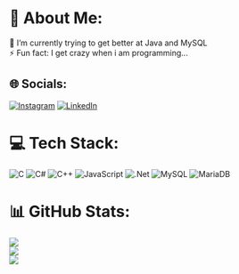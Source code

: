 # 💫 About Me:
🔭 I’m currently trying to get better at Java and MySQL<br>⚡ Fun fact: I get crazy when i am programming...


## 🌐 Socials:
[![Instagram](https://img.shields.io/badge/Instagram-%23E4405F.svg?logo=Instagram&logoColor=white)](https://instagram.com/amarieisebastianlucian) [![LinkedIn](https://img.shields.io/badge/LinkedIn-%230077B5.svg?logo=linkedin&logoColor=white)](https://www.linkedin.com/in/sebastian-lucian-amariei-654513273/)

# 💻 Tech Stack:
![C](https://img.shields.io/badge/c-%2300599C.svg?style=for-the-badge&logo=c&logoColor=white) ![C#](https://img.shields.io/badge/c%23-%23239120.svg?style=for-the-badge&logo=c-sharp&logoColor=white) ![C++](https://img.shields.io/badge/c++-%2300599C.svg?style=for-the-badge&logo=c%2B%2B&logoColor=white) ![JavaScript](https://img.shields.io/badge/javascript-%23323330.svg?style=for-the-badge&logo=javascript&logoColor=%23F7DF1E) ![.Net](https://img.shields.io/badge/.NET-5C2D91?style=for-the-badge&logo=.net&logoColor=white) ![MySQL](https://img.shields.io/badge/mysql-%2300f.svg?style=for-the-badge&logo=mysql&logoColor=white) ![MariaDB](https://img.shields.io/badge/MariaDB-003545?style=for-the-badge&logo=mariadb&logoColor=white)
# 📊 GitHub Stats:
![](https://github-readme-stats.vercel.app/api?username=LucianuSebi&theme=dark&hide_border=false&include_all_commits=false&count_private=false)<br/>
![](https://github-readme-streak-stats.herokuapp.com/?user=LucianuSebi&theme=dark&hide_border=false)<br/>
![](https://github-readme-stats.vercel.app/api/top-langs/?username=LucianuSebi&theme=dark&hide_border=false&include_all_commits=false&count_private=false&layout=compact)


